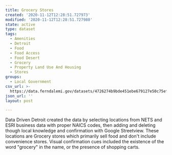 ```yaml
---
title: Grocery Stores
created: '2020-11-12T12:28:51.727973'
modified: '2020-11-12T12:28:51.727980'
state: active
type: dataset
tags:
  - Amenities
  - Detroit
  - Food
  - Food Access
  - Food Desert
  - Grocery
  - Property Land Use And Housing
  - Stores
groups:
  - Local Government
csv_url: >-
  https://data.ferndalemi.gov/datasets/4726274b9bde451ebe679127e50c75ef_0.csv?outSR=%7B%22latestWkid%22%3A2898%2C%22wkid%22%3A2898%7D
json_url: ''
layout: post

---
```

Data Driven Detroit created the data by selecting locations from NETS and ESRI business data with proper NAICS codes, then adding and deleting though local knowledge and confirmation with Google Streetview. These locations are Grocery stores which primarily sell food and don't include convenience stores. Visual confirmation cues included the existence of the word &quot;grocery&quot; in the name, or the presence of shopping carts.
